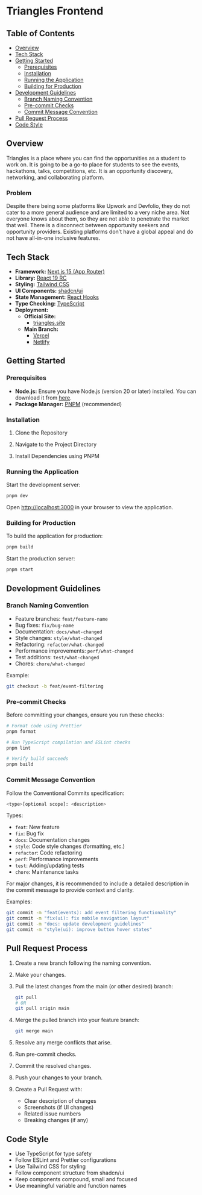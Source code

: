 # Triangles Frontend

## Table of Contents

- [Overview](#overview)
- [Tech Stack](#tech-stack)
- [Getting Started](#getting-started)
  - [Prerequisites](#prerequisites)
  - [Installation](#installation)
  - [Running the Application](#running-the-application)
  - [Building for Production](#building-for-production)
- [Development Guidelines](#development-guidelines)
  - [Branch Naming Convention](#branch-naming-convention)
  - [Pre-commit Checks](#pre-commit-checks)
  - [Commit Message Convention](#commit-message-convention)
- [Pull Request Process](#pull-request-process)
- [Code Style](#code-style)

## Overview

Triangles is a place where you can find the opportunities as a student to work on. It is going to be a go-to place for students to see the events, hackathons, talks, competitions, etc. It is an opportunity discovery, networking, and collaborating platform.

### Problem

Despite there being some platforms like Upwork and Devfolio, they do not cater to a more general audience and are limited to a very niche area. Not everyone knows about them, so they are not able to penetrate the market that well. There is a disconnect between opportunity seekers and opportunity providers. Existing platforms don’t have a global appeal and do not have all-in-one inclusive features.

## Tech Stack

- **Framework:** [Next.js 15 (App Router)](https://nextjs.org/blog/next-15)
- **Library:** [React 19 RC](https://react.dev/blog/2024/04/25/react-19)
- **Styling:** [Tailwind CSS](https://tailwindcss.com/)
- **UI Components:** [shadcn/ui](https://ui.shadcn.com/)
- **State Management:** [React Hooks](https://react.dev/reference/rules/rules-of-hooks)
- **Type Checking:** [TypeScript](https://www.typescriptlang.org/)
- **Deployment:**
  - **Official Site:**
    - [triangles.site](https://triangles.site/)
  - **Main Branch:**
    - [Vercel](https://triangles-v0.vercel.app/)
    - [Netlify](https://triangles-v0.netlify.app/)

## Getting Started

### Prerequisites

- **Node.js:** Ensure you have Node.js (version 20 or later) installed. You can download it from [here](https://nodejs.org/).
- **Package Manager:** [PNPM](https://pnpm.io/) (recommended)

### Installation

1. Clone the Repository

2. Navigate to the Project Directory

3. Install Dependencies using PNPM

### Running the Application

Start the development server:

```bash
pnpm dev
```

Open [http://localhost:3000](http://localhost:3000) in your browser to view the application.

### Building for Production

To build the application for production:

```bash
pnpm build
```

Start the production server:

```bash
pnpm start
```

## Development Guidelines

### Branch Naming Convention

- Feature branches: `feat/feature-name`
- Bug fixes: `fix/bug-name`
- Documentation: `docs/what-changed`
- Style changes: `style/what-changed`
- Refactoring: `refactor/what-changed`
- Performance improvements: `perf/what-changed`
- Test additions: `test/what-changed`
- Chores: `chore/what-changed`

Example:

```bash
git checkout -b feat/event-filtering
```

### Pre-commit Checks

Before committing your changes, ensure you run these checks:

```bash
# Format code using Prettier
pnpm format

# Run TypeScript compilation and ESLint checks
pnpm lint

# Verify build succeeds
pnpm build
```

### Commit Message Convention

Follow the Conventional Commits specification:

```bash
<type>[optional scope]: <description>
```

Types:

- `feat`: New feature
- `fix`: Bug fix
- `docs`: Documentation changes
- `style`: Code style changes (formatting, etc.)
- `refactor`: Code refactoring
- `perf`: Performance improvements
- `test`: Adding/updating tests
- `chore`: Maintenance tasks

For major changes, it is recommended to include a detailed description in the commit message to provide context and clarity.

Examples:

```bash
git commit -m "feat(events): add event filtering functionality"
git commit -m "fix(ui): fix mobile navigation layout"
git commit -m "docs: update development guidelines"
git commit -m "style(ui): improve button hover states"
```

## Pull Request Process

1. Create a new branch following the naming convention.
2. Make your changes.
3. Pull the latest changes from the main (or other desired) branch:

   ```bash
   git pull
   # OR
   git pull origin main
   ```

4. Merge the pulled branch into your feature branch:

   ```bash
   git merge main
   ```

5. Resolve any merge conflicts that arise.
6. Run pre-commit checks.
7. Commit the resolved changes.
8. Push your changes to your branch.
9. Create a Pull Request with:
   - Clear description of changes
   - Screenshots (if UI changes)
   - Related issue numbers
   - Breaking changes (if any)

## Code Style

- Use TypeScript for type safety
- Follow ESLint and Prettier configurations
- Use Tailwind CSS for styling
- Follow component structure from shadcn/ui
- Keep components compound, small and focused
- Use meaningful variable and function names
